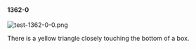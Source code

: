 #### 1362-0
![test-1362-0-0.png](https://github.com/lil-lab/nlvr/raw/master/nlvr/test/images/5/test-1362-0-0.png "test-1362-0-0.png")

There is a yellow triangle closely touching the bottom of a box.